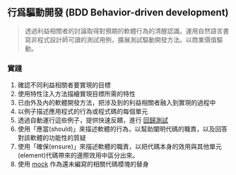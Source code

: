 
## 行爲驅動開發 (BDD Behavior-driven development)

>  透過利益相關者的討論取得對預期的軟體行為的清醒認識。運用自然語言書寫非程式設計師可讀的測試用例，擴展測試驅動開發方法。以商業價值驅動。

### 實踐

1. 確認不同利益相關者要實現的目標
2. 使用特性注入方法描繪實現目標所需的特性
3. 已由外及內的軟體開發方法，把涉及到的利益相關者融入到實現的過程中
4. 以例子描述應用程式的行為或程式碼的每個單元
5. 透過自動運行這些例子，提供快速反饋，進行 [回歸測試](https://zh.wikipedia.org/wiki/%E5%9B%9E%E5%BD%92%E6%B5%8B%E8%AF%95)
6. 使用「應當(should)」來描述軟體的行為，以幫助闡明代碼的職責，以及回答對該軟體的功能性的質疑
7. 使用「確保(ensure)」來描述軟體的職責，以把代碼本身的效用與其他單元(element)代碼帶來的邊際效用中區分出來。
8. 使用 [mock](https://zh.wikipedia.org/wiki/Mock "Mock") 作為還未編寫的相關代碼模塊的替身